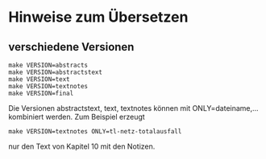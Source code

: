 # Hinweise zum Übersetzen

## verschiedene Versionen

    make VERSION=abstracts
    make VERSION=abstractstext
    make VERSION=text
    make VERSION=textnotes
    make VERSION=final

Die Versionen abstractstext, text, textnotes können mit ONLY=dateiname,...
kombiniert werden. Zum Beispiel erzeugt

    make VERSION=textnotes ONLY=tl-netz-totalausfall

nur den Text von Kapitel 10 mit den Notizen.
